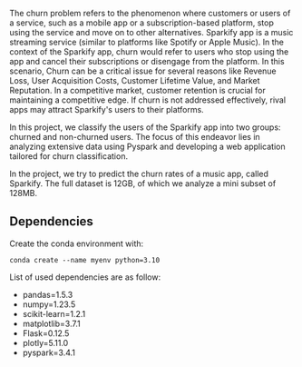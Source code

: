 The churn problem refers to the phenomenon where customers or users of a service, such as a mobile app or a subscription-based platform, stop using the service and move on to other alternatives. Sparkify app is a music streaming service (similar to platforms like Spotify or Apple Music). In the context of the Sparkify app, churn would refer to users who stop using the app and cancel their subscriptions or disengage from the platform. In this scenario, Churn can be a critical issue for several reasons like Revenue Loss, User Acquisition Costs, Customer Lifetime Value, and Market Reputation. In a competitive market, customer retention is crucial for maintaining a competitive edge. If churn is not addressed effectively, rival apps may attract Sparkify's users to their platforms.

In this project, we classify the users of the Sparkify app into two groups: churned and non-churned users. The focus of this endeavor lies in analyzing extensive data using Pyspark and developing a web application tailored for churn classification.

In the project, we try to predict the churn rates of a music app, called Sparkify. The full dataset is 12GB, of which we analyze a mini subset of 128MB. 

## Dependencies
Create the conda environment with:

`conda create --name myenv python=3.10`

List of used dependencies are as follow:

- pandas=1.5.3
- numpy=1.23.5
- scikit-learn=1.2.1
- matplotlib=3.7.1
- Flask=0.12.5
- plotly=5.11.0
- pyspark=3.4.1
